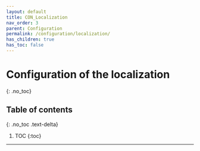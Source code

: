 ```yaml
---
layout: default
title: CON_Localization
nav_order: 3
parent: Configuration
permalink: /configuration/localization/
has_children: true
has_toc: false
---
```


# Configuration of the localization
{: .no_toc}

## Table of contents
{: .no_toc .text-delta}

1. TOC
{:toc}

---
